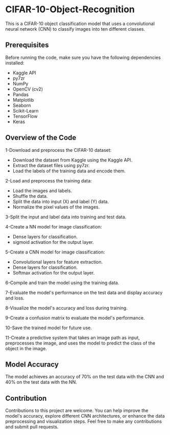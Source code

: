 # CIFAR-10-Object-Recognition
This is a CIFAR-10 object classification model that uses a convolutional neural network (CNN) to classify images into ten different classes. 

## Prerequisites
Before running the code, make sure you have the following dependencies installed:
- Kaggle API
- py7zr
- NumPy
- OpenCV (cv2)
- Pandas
- Matplotlib
- Seaborn
- Scikit-Learn
- TensorFlow
- Keras

## Overview of the Code
1-Download and preprocess the CIFAR-10 dataset:
- Download the dataset from Kaggle using the Kaggle API.
- Extract the dataset files using py7zr.
- Load the labels of the training data and encode them.

2-Load and preprocess the training data:
- Load the images and labels.
- Shuffle the data.
- Split the data into input (X) and label (Y) data.
- Normalize the pixel values of the images.

3-Split the input and label data into training and test data.

4-Create a NN model for image classification:
- Dense layers for classification.
- sigmoid activation for the output layer.
  
5-Create a CNN model for image classification:
- Convolutional layers for feature extraction.
- Dense layers for classification.
- Softmax activation for the output layer.

6-Compile and train the model using the training data.

7-Evaluate the model's performance on the test data and display accuracy and loss.

8-Visualize the model's accuracy and loss during training.

9-Create a confusion matrix to evaluate the model's performance.

10-Save the trained model for future use.

11-Create a predictive system that takes an image path as input, preprocesses the image, and uses the model to predict the class of the object in the image.


## Model Accuracy
The model achieves an accuracy of 70% on the test data with the CNN and 40% on the test data with the NN.

## Contribution
Contributions to this project are welcome. You can help improve the model's accuracy, explore different CNN architectures, or enhance the data preprocessing and visualization steps. 
Feel free to make any contributions and submit pull requests.


